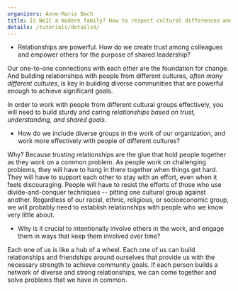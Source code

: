 ```yaml
---
organizers: Anne-Marie Bach
title: Is NeIC a modern family? How to respect cultural differences and aiming for same goals, at the same time acting as a leading eScience organization 
details: /tutorials/details4/
---
```


- Relationships are powerful. How do we create trust among colleagues and empower others for the purpose of shared leadership?

Our one-to-one connections with each other are the foundation for change. And building relationships with people from different cultures, *often many different cultures*, is key in building diverse communities that are powerful enough to achieve significant goals.

In order to work with people from different cultural groups effectively, you will need to build sturdy and caring *relationships based on trust, understanding, and shared goals.*

- How do we include diverse groups in the work of our organization, and work more effectively with people of different cultures?

Why? Because trusting relationships are the glue that hold people together as they work on a common problem. As people work on challenging problems, they will have to hang in there together when things get hard. They will have to support each other to stay with an effort, even when it feels discouraging. People will have to resist the efforts of those who use divide-and-conquer techniques -- pitting one cultural group against another.
Regardless of our racial, ethnic, religious, or socioeconomic group, we will probably need to establish relationships with people who we know very little about.

- Why is it crucial to intentionally involve others in the work, and engage them in ways that keep them involved over time?

Each one of us is like a hub of a wheel. Each one of us can build relationships and friendships around ourselves that provide us with the necessary strength to achieve community goals. If each person builds a network of diverse and strong relationships, we can come together and solve problems that we have in common.
